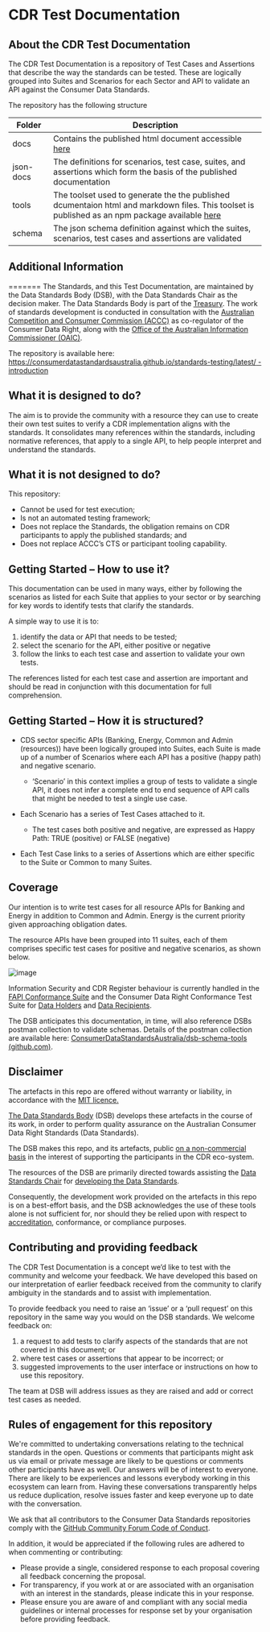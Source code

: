 # CDR Test Documentation

## About the CDR Test Documentation

The CDR Test Documentation is a repository of Test Cases and Assertions that describe the way the standards can be tested.  These are logically grouped into Suites and Scenarios for each Sector and API to validate an API against the Consumer Data Standards.


The repository has the following structure

| Folder | Description |
| --- | ----------- |
| docs | Contains the published html document accessible [here](https://consumerdatastandardsaustralia.github.io/standards-testing/latest/) |
| json-docs | The definitions for scenarios, test case, suites, and assertions which form the basis of the published documentation |
| tools | The toolset used to generate the the published dcumentaion html and markdown files. This toolset is published as an npm package available [here](https://www.npmjs.com/package/@cds-au/testdocs) |
| schema | The json schema definition against which the suites, scenarios, test cases and assertions are validated |

## Additional Information
=======
The Standards, and this Test Documentation, are maintained by the Data Standards Body (DSB), with the Data Standards Chair as the decision maker. The Data Standards Body is part of the [Treasury](https://www.directory.gov.au/portfolios/treasury/data-standards-body). The work of standards development is conducted in consultation with the [Australian Competition and Consumer Commission (ACCC)](https://www.accc.gov.au/focus-areas/consumer-data-right-cdr-0) as co-regulator of the Consumer Data Right, along with the [Office of the Australian Information Commissioner (OAIC)](https://www.oaic.gov.au/consumer-data-right/about-the-consumer-data-right/).


The repository is available here: [https://consumerdatastandardsaustralia.github.io/standards-testing/latest/ - introduction](https://consumerdatastandardsaustralia.github.io/standards-testing/latest/#introduction)

## What it is designed to do?

The aim is to provide the community with a resource they can use to create their own test suites to verify a CDR implementation aligns with the standards. It consolidates many references within the standards, including normative references, that apply to a single API, to help people interpret and understand the standards.

## What it is not designed to do?

This repository:

 - Cannot be used for test execution;
 - Is not an automated testing framework;
 - Does not replace the Standards, the obligation remains on CDR participants to apply the published standards; and
 - Does not replace ACCC’s CTS or participant tooling capability.

## Getting Started – How to use it?

This documentation can be used in many ways, either by following the scenarios as listed for each Suite that applies to your sector or by searching for key words to identify tests that clarify the standards.

A simple way to use it is to:

 1. identify the data or API that needs to be tested;
 2. select the scenario for the API, either positive or negative
 3. follow the links to each test case and assertion to validate your own tests.

The references listed for each test case and assertion are important and should be read in conjunction with this documentation for full comprehension.

## Getting Started – How it is structured?

-   CDS sector specific APIs (Banking, Energy, Common and Admin (resources)) have been logically grouped into Suites, each Suite is made up of a number of Scenarios where each API has a positive (happy path) and negative scenario.

	-  	‘Scenario’ in this context implies a group of tests to validate a single API, it does not infer a complete end to end sequence of API calls that might be needed to test a single use case.

-   Each Scenario has a series of Test Cases attached to it.

	-   The test cases both positive and negative, are expressed as Happy Path: TRUE (positive) or FALSE (negative)

-   Each Test Case links to a series of Assertions which are either specific to the Suite or Common to many Suites.

## Coverage

Our intention is to write test cases for all resource APIs for Banking and Energy in addition to Common and Admin.  Energy is the current priority given approaching obligation dates.

The resource APIs have been grouped into 11 suites, each of them comprises specific test cases for positive and negative scenarios, as shown below.

![image](https://user-images.githubusercontent.com/52149325/169204296-38994343-a47a-49d9-951a-ff938b649d4d.png)


Information Security and CDR Register behaviour is currently handled in the [FAPI Conformance Suite](https://openid.net/certification/fapi_op_testing/) and the Consumer Data Right Conformance Test Suite for [Data Holders](https://www.cdr.gov.au/for-providers/conformance-test-suite-data-holders) and [Data Recipients](https://www.cdr.gov.au/for-providers/conformance-test-suite-data-recipients).

The DSB anticipates this documentation, in time, will also reference DSBs postman collection to validate schemas.  Details of the postman collection are available here: [ConsumerDataStandardsAustralia/dsb-schema-tools (github.com)](https://github.com/ConsumerDataStandardsAustralia/dsb-schema-tools).

## Disclaimer

The artefacts in this repo are offered without warranty or liability, in accordance with the [MIT licence.](https://github.com/ConsumerDataStandardsAustralia/java-artefacts/blob/master/LICENSE)

[The Data Standards Body](https://www.csiro.au/en/News/News-releases/2018/Data61-appointed-to-Data-Standards-Body-role) (DSB) develops these artefacts in the course of its work, in order to perform quality assurance on the Australian Consumer Data Right Standards (Data Standards).

The DSB makes this repo, and its artefacts, public [on a non-commercial basis](https://github.com/ConsumerDataStandardsAustralia/java-artefacts/blob/master/LICENSE) in the interest of supporting the participants in the CDR eco-system.

The resources of the DSB are primarily directed towards assisting the [Data Standards Chair](https://consumerdatastandards.gov.au/about/) for [developing the Data Standards](https://github.com/ConsumerDataStandardsAustralia/standards).

Consequently, the development work provided on the artefacts in this repo is on a best-effort basis, and the DSB acknowledges the use of these tools alone is not sufficient for, nor should they be relied upon with respect to [accreditation](https://www.accc.gov.au/focus-areas/consumer-data-right-cdr-0/cdr-draft-accreditation-guidelines), conformance, or compliance purposes.

## Contributing and providing feedback

The CDR Test Documentation is a concept we’d like to test with the community and welcome your feedback.  We have developed this based on our interpretation of earlier feedback received from the community to clarify ambiguity in the standards and to assist with implementation.

To provide feedback you need to raise an ‘issue’ or a ‘pull request’ on this repository in the same way you would on the DSB standards. We welcome feedback on:

 1. a request to add tests to clarify aspects of the standards that are not covered in this document; or
 2. where test cases or assertions that appear to be incorrect; or
 3. suggested improvements to the user interface or instructions on how to use this repository.

The team at DSB will address issues as they are raised and add or correct test cases as needed.

## Rules of engagement for this repository

We're committed to undertaking conversations relating to the technical standards in the open. Questions or comments that participants might ask us via email or private message are likely to be questions or comments other participants have as well. Our answers will be of interest to everyone. There are likely to be experiences and lessons everybody working in this ecosystem can learn from. Having these conversations transparently helps us reduce duplication, resolve issues faster and keep everyone up to date with the conversation.

We ask that all contributors to the Consumer Data Standards repositories comply with the [GitHub Community Forum Code of Conduct](https://help.github.com/articles/github-community-forum-code-of-conduct/).

In addition, it would be appreciated if the following rules are adhered to when commenting or contributing:

-   Please provide a single, considered response to each proposal covering all feedback concerning the proposal.
-   For transparency, if you work at or are associated with an organisation with an interest in the standards, please indicate this in your response.
-   Please ensure you are aware of and compliant with any social media guidelines or internal processes for response set by your organisation before providing feedback.
